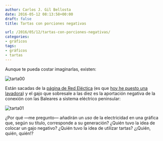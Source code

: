 ```yaml
---
author: Carlos J. Gil Bellosta
date: 2016-05-12 08:13:58+00:00
draft: false
title: Tartas con porciones negativas

url: /2016/05/12/tartas-con-porciones-negativas/
categories:
- gráficos
tags:
- gráficos
- tartas
---
```


Aunque te pueda costar imaginarlas, existen:

![tarta00](/wp-uploads/2016/05/tarta00.png)


Están sacadas de la [página de Red Eléctica](http://ree.es/es/actividades/demanda-y-produccion-en-tiempo-real) (es que [hoy he puesto una lavadora](https://www.datanalytics.com/2012/03/01/como-poner-una-lavadora/)) y el gajo que sobresale a las diez es la aportación negativa de la conexión con las Baleares a sistema eléctrico peninsular:

![tarta01](/wp-uploads/2016/05/tarta01.png)


¿Por qué —me pregunto— añadirán un _uso_ de la electricidad en una gráfica que, según su título, corresponde a su generación? ¿Quién tuvo la idea de colocar un gajo negativo? ¿Quién tuvo la idea de utilizar tartas? ¿¡Quién, quién, quién!?
